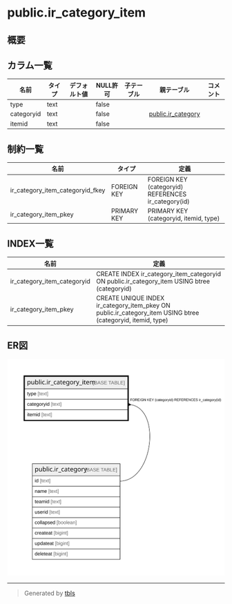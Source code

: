 # public.ir_category_item

## 概要

## カラム一覧

| 名前         | タイプ    | デフォルト値       | NULL許可   | 子テーブル      | 親テーブル                                       | コメント     |
| ---------- | ------ | ------------ | -------- | ---------- | ------------------------------------------- | -------- |
| type       | text   |              | false    |            |                                             |          |
| categoryid | text   |              | false    |            | [public.ir_category](public.ir_category.md) |          |
| itemid     | text   |              | false    |            |                                             |          |

## 制約一覧

| 名前                               | タイプ         | 定義                                                  |
| -------------------------------- | ----------- | --------------------------------------------------- |
| ir_category_item_categoryid_fkey | FOREIGN KEY | FOREIGN KEY (categoryid) REFERENCES ir_category(id) |
| ir_category_item_pkey            | PRIMARY KEY | PRIMARY KEY (categoryid, itemid, type)              |

## INDEX一覧

| 名前                          | 定義                                                                                                          |
| --------------------------- | ----------------------------------------------------------------------------------------------------------- |
| ir_category_item_categoryid | CREATE INDEX ir_category_item_categoryid ON public.ir_category_item USING btree (categoryid)                |
| ir_category_item_pkey       | CREATE UNIQUE INDEX ir_category_item_pkey ON public.ir_category_item USING btree (categoryid, itemid, type) |

## ER図

![er](public.ir_category_item.svg)

---

> Generated by [tbls](https://github.com/k1LoW/tbls)
